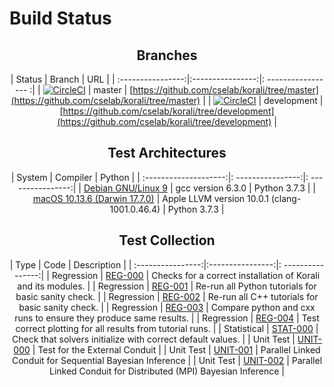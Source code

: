 # Build Status

<center>

## Branches

| Status         |     Branch             |    URL         | 
| :----------------:|:----------------:|: ----------------- :|
| [![CircleCI](https://circleci.com/gh/cselab/korali/tree/master.svg?style=svg&circle-token=d73f56a4d14073880f8fe1140964afb58f2b1c35)](https://circleci.com/gh/cselab/korali/tree/master) | master | [https://github.com/cselab/korali/tree/master](https://github.com/cselab/korali/tree/master) | 
| [![CircleCI](https://circleci.com/gh/cselab/korali/tree/development.svg?style=svg&circle-token=d73f56a4d14073880f8fe1140964afb58f2b1c35)](https://circleci.com/gh/cselab/korali/tree/development) | development | [https://github.com/cselab/korali/tree/development](https://github.com/cselab/korali/tree/development) | 

## Test Architectures

|     System           |      Compiler     |    Python         |
| :--------------------:|: ----------------:|: ----------------:|
| [Debian GNU/Linux 9](https://github.com/CircleCI-Public/circleci-dockerfiles/tree/master/python/images/3.7.3) | gcc version 6.3.0 | Python 3.7.3  |
| [macOS 10.13.6  (Darwin 17.7.0)](https://circle-macos-docs.s3.amazonaws.com/image-manifest/build-456/index.html) | Apple LLVM version 10.0.1 (clang-1001.0.46.4) | Python 3.7.3     |

## Test Collection

| Type             |     Code         |     Description    | 
| :----------------:|:----------------:|: ----------------:|
| Regression | [REG-000](https://github.com/cselab/korali/tree/development/tests/REG-000/run_test.sh) | Checks for a correct installation of Korali and its modules. |
| Regression | [REG-001](https://github.com/cselab/korali/tree/development/tests/REG-001/run_test.sh) | Re-run all Python tutorials for basic sanity check. |
| Regression | [REG-002](https://github.com/cselab/korali/tree/development/tests/REG-002/run_test.sh) | Re-run all C++ tutorials for basic sanity check. |
| Regression | [REG-003](https://github.com/cselab/korali/tree/development/tests/REG-003/run_test.sh) | Compare python and cxx runs to ensure they produce same results. |
| Regression | [REG-004](https://github.com/cselab/korali/tree/development/tests/REG-004/run_test.sh) | Test correct plotting for all results from tutorial runs. |
| Statistical | [STAT-000](https://github.com/cselab/korali/tree/development/tests/STAT-000/run_test.sh) | Check that solvers initialize with correct default values. |
| Unit Test | [UNIT-000](https://github.com/cselab/korali/tree/development/tests/UNIT-000/run_test.sh) | Test for the External Conduit |
| Unit Test | [UNIT-001](https://github.com/cselab/korali/tree/development/tests/UNIT-001/run_test.sh) | Parallel Linked Conduit for Sequential Bayesian Inference |
| Unit Test | [UNIT-002](https://github.com/cselab/korali/tree/development/tests/UNIT-002/run_test.sh) | Parallel Linked Conduit for Distributed (MPI) Bayesian Inference |

</center>
